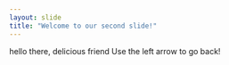 ```yaml
---
layout: slide
title: "Welcome to our second slide!"
---
```

hello there, delicious friend
Use the left arrow to go back!
